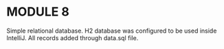 # MODULE 8
Simple relational database. H2 database was configured to be used inside IntelliJ. All records added through data.sql file.

